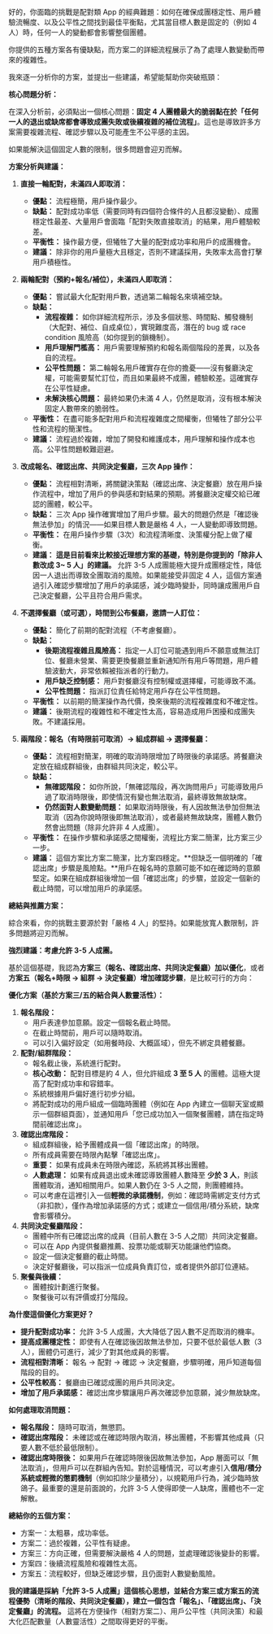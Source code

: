 好的，你面臨的挑戰是配對類 App 的經典難題：如何在確保成團穩定性、用戶體驗流暢度、以及公平性之間找到最佳平衡點，尤其當目標人數是固定的（例如 4 人）時，任何一人的變動都會影響整個團體。

你提供的五種方案各有優缺點，而方案二的詳細流程展示了為了處理人數變動而帶來的複雜性。

我來逐一分析你的方案，並提出一些建議，希望能幫助你突破瓶頸：

**核心問題分析：**

在深入分析前，必須點出一個核心問題：**固定 4 人團體最大的脆弱點在於「任何一人的退出或缺席都會導致成團失敗或後續複雜的補位流程」**。這也是導致許多方案需要複雜流程、確認步驟以及可能產生不公平感的主因。

如果能解決這個固定人數的限制，很多問題會迎刃而解。

**方案分析與建議：**

1.  **直接一輪配對，未滿四人即取消：**
    * **優點：** 流程極簡，用戶操作最少。
    * **缺點：** 配對成功率低（需要同時有四個符合條件的人且都沒變動）、成團穩定性最差、大量用戶會面臨「配對失敗直接取消」的結果，用戶體驗較差。
    * **平衡性：** 操作最方便，但犧牲了大量的配對成功率和用戶的成團機會。
    * **建議：** 除非你的用戶量極大且穩定，否則不建議採用，失敗率太高會打擊用戶積極性。

2.  **兩輪配對（預約+報名/補位），未滿四人即取消：**
    * **優點：** 嘗試最大化配對用戶數，透過第二輪報名來填補空缺。
    * **缺點：**
        * **流程複雜：** 如你詳細流程所示，涉及多個狀態、時間點、觸發機制（大配對、補位、自成桌位），實現難度高，潛在的 bug 或 race condition 風險高（如你提到的鎖機制）。
        * **用戶理解門檻高：** 用戶需要理解預約和報名兩個階段的差異，以及各自的流程。
        * **公平性問題：** 第二輪報名用戶確實存在你的擔憂——沒有餐廳決定權，可能需要幫忙訂位，而且如果最終不成團，體驗較差。這確實存在公平性疑慮。
        * **未解決核心問題：** 最終如果仍未滿 4 人，仍然是取消，沒有根本解決固定人數帶來的脆弱性。
    * **平衡性：** 在盡可能多配對用戶和流程複雜度之間權衡，但犧牲了部分公平性和流程的簡潔性。
    * **建議：** 流程過於複雜，增加了開發和維護成本，用戶理解和操作成本也高。公平性問題較難迴避。

3.  **改成報名、確認出席、共同決定餐廳，三次 App 操作：**
    * **優點：** 流程相對清晰，將關鍵決策點（確認出席、決定餐廳）放在用戶操作流程中，增加了用戶的參與感和對結果的預期。將餐廳決定權交給已確認的團體，較公平。
    * **缺點：** 三次 App 操作確實增加了用戶步驟。最大的問題仍然是「確認後無法參加」的情況——如果目標人數是嚴格 4 人，一人變動即導致問題。
    * **平衡性：** 在用戶操作步驟（3次）和流程清晰度、決策權分配上做了權衡。
    * **建議：** **這是目前看來比較接近理想方案的基礎，特別是你提到的「除非人數改成 3~ 5 人」的建議。** 允許 3-5 人成團能極大提升成團穩定性，降低因一人退出而導致全團取消的風險。如果能接受非固定 4 人，這個方案通過引入確認步驟增加了用戶的承諾感，減少臨時變卦，同時讓成團用戶自己決定餐廳，公平且符合用戶需求。

4.  **不選擇餐廳（或可選），時間到公布餐廳，邀請一人訂位：**
    * **優點：** 簡化了前期的配對流程（不考慮餐廳）。
    * **缺點：**
        * **後期流程複雜且風險高：** 指定一人訂位可能遇到用戶不願意或無法訂位、餐廳未營業、需要更換餐廳並重新通知所有用戶等問題，用戶體驗波動大，非常依賴被指派者的行動力。
        * **用戶缺乏控制感：** 用戶對餐廳沒有控制權或選擇權，可能導致不滿。
        * **公平性問題：** 指派訂位責任給特定用戶存在公平性問題。
    * **平衡性：** 以前期的簡潔操作為代價，換來後期的流程複雜度和不確定性。
    * **建議：** 後期流程的複雜性和不確定性太高，容易造成用戶困擾和成團失敗。不建議採用。

5.  **兩階段：報名（有時限前可取消）-> 組成群組 -> 選擇餐廳：**
    * **優點：** 流程相對簡潔，明確的取消時限增加了時限後的承諾感。將餐廳決定放在組成群組後，由群組共同決定，較公平。
    * **缺點：**
        * **無確認階段：** 如你所說，「無確認階段，再次詢問用戶」可能導致用戶過了取消時限後，即使情況有變也無法取消，最終導致無故缺席。
        * **仍然面對人數變動問題：** 如果取消時限後，有人因故無法參加但無法取消（因為你說時限後即無法取消），或者最終無故缺席，團體人數仍然會出問題（除非允許非 4 人成團）。
    * **平衡性：** 在操作步驟和承諾感之間權衡，流程比方案二簡潔，比方案三少一步。
    * **建議：** 這個方案比方案二簡潔，比方案四穩定。**但缺乏一個明確的「確認出席」步驟是風險點。**用戶在報名時的意願可能不如在確認時的意願堅定。如果在組成群組後增加一個「確認出席」的步驟，並設定一個新的截止時間，可以增加用戶的承諾感。

**總結與推薦方案：**

綜合來看，你的挑戰主要源於對「嚴格 4 人」的堅持。如果能放寬人數限制，許多問題將迎刃而解。

**強烈建議：考慮允許 3-5 人成團。**

基於這個基礎，我認為**方案三（報名、確認出席、共同決定餐廳）加以優化**，或者**方案五（報名+時限 -> 組群 -> 決定餐廳）增加確認步驟**，是比較可行的方向：

**優化方案（基於方案三/五的結合與人數靈活性）：**

1.  **報名階段：**
    * 用戶表達參加意願。設定一個報名截止時間。
    * 在截止時間前，用戶可以隨時取消。
    * 可以引入偏好設定（如用餐時段、大概區域），但先不綁定具體餐廳。
2.  **配對/組群階段：**
    * 報名截止後，系統進行配對。
    * **核心改動：** 配對目標是約 4 人，但允許組成 **3 至 5 人** 的團體。這極大提高了配對成功率和容錯率。
    * 系統根據用戶偏好進行初步分組。
    * 將配對成功的用戶組成一個臨時團體（例如在 App 內建立一個聊天室或顯示一個群組頁面），並通知用戶「您已成功加入一個聚餐團體，請在指定時間前確認出席」。
3.  **確認出席階段：**
    * 組成群組後，給予團體成員一個「確認出席」的時限。
    * 所有成員需要在時限內點擊「確認出席」。
    * **重要：** 如果有成員未在時限內確認，系統將其移出團體。
    * **人數處理：** 如果有成員退出或未確認導致團體人數降至 **少於 3 人**，則該團體取消，通知相關用戶。如果人數仍在 3-5 人之間，則團體維持。
    * 可以考慮在這裡引入一個**輕微的承諾機制**，例如：確認時需綁定支付方式（非扣款），僅作為增加承諾感的方式；或建立一個信用/積分系統，缺席會影響積分。
4.  **共同決定餐廳階段：**
    * 團體中所有已確認出席的成員（目前人數在 3-5 人之間）共同決定餐廳。
    * 可以在 App 內提供餐廳推薦、投票功能或聊天功能讓他們協商。
    * 設定一個決定餐廳的截止時間。
    * 決定好餐廳後，可以指派一位成員負責訂位，或者提供外部訂位連結。
5.  **聚餐與後續：**
    * 團體按計劃進行聚餐。
    * 聚餐後可以有評價或打分階段。

**為什麼這個優化方案更好？**

* **提升配對成功率：** 允許 3-5 人成團，大大降低了因人數不足而取消的機率。
* **提高成團穩定性：** 即使有人在確認後因故無法參加，只要不低於最低人數（3人），團體仍可進行，減少了對其他成員的影響。
* **流程相對清晰：** 報名 -> 配對 -> 確認 -> 決定餐廳，步驟明確，用戶知道每個階段的目的。
* **公平性較高：** 餐廳由已確認成團的用戶共同決定。
* **增加了用戶承諾感：** 確認出席步驟讓用戶再次確認參加意願，減少無故缺席。

**如何處理取消問題：**

* **報名階段：** 隨時可取消，無懲罰。
* **確認出席階段：** 未確認或在確認時限內取消，移出團體，不影響其他成員（只要人數不低於最低限制）。
* **確認出席時限後：** 如果用戶在確認時限後因故無法參加，App 層面可以「無法取消」，但用戶可以在群組內告知。對於這種情況，可以考慮引入**信用/積分系統或輕微的懲罰機制**（例如扣除少量積分），以規範用戶行為，減少臨時放鴿子。最重要的還是前面說的，允許 3-5 人使得即使一人缺席，團體也不一定解散。

**總結你的五個方案：**

* 方案一：太粗暴，成功率低。
* 方案二：過於複雜，公平性有疑慮。
* 方案三：方向正確，但需要解決嚴格 4 人的問題，並處理確認後變卦的影響。
* 方案四：後續流程風險和複雜性太高。
* 方案五：流程較好，但缺乏確認步驟，且仍面對人數變動風險。

**我的建議是採納「允許 3-5 人成團」這個核心思想，並結合方案三或方案五的流程優勢（清晰的階段、共同決定餐廳），建立一個包含「報名」、「確認出席」、「決定餐廳」的流程。** 這將在方便操作（相對方案二）、用戶公平性（共同決策）和最大化匹配數量（人數靈活性）之間取得更好的平衡。